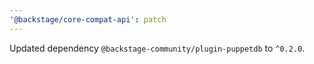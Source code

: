 ```yaml
---
'@backstage/core-compat-api': patch
---
```


Updated dependency `@backstage-community/plugin-puppetdb` to `^0.2.0`.
